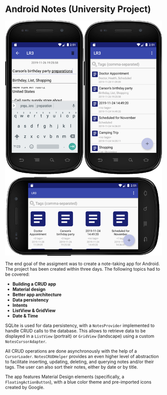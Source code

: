 # Android Notes (University Project)

![screenshot][screenshot]

The end goal of the assigment was to create a note-taking app for Android. The project has been created within three days. The following topics had to be covered:

  * **Building a CRUD app**
  * **Material design**
  * **Better app architecture**
  * **Data persistency**
  * **Intents**
  * **ListView & GridView**
  * **Date & Time**

SQLite is used for data persistency, with a ```NotesProvider``` implemented to handle CRUD calls to the database. This allows to retrieve data to be displayed in a ```ListView``` (portrait) or ```GridView``` (landscape) using a custom ```NotesCursorAdapter```.

All CRUD operations are done asynchronously with the help of a ```CursorLoader```. ```NotesCRUDHelper``` provides an even higher level of abstraction to facilitate inserting, updating, deleting, and querying notes and/or their tags. The user can also sort their notes, either by date or by title.

The app features Material Design elements (specifically, a ```FloatingActionButton```), with a blue color theme and pre-imported icons created by Google.

[screenshot]: screenshot.png